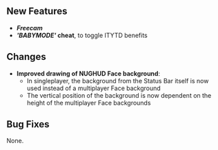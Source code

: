 ## New Features

- **_Freecam_**
- **_'BABYMODE'_ cheat**, to toggle ITYTD benefits

## Changes

- **Improved drawing of NUGHUD Face background**:
  - In singleplayer, the background from the Status Bar itself is now used
    instead of a multiplayer Face background
  - The vertical position of the background is now dependent on the height
    of the multiplayer Face backgrounds

## Bug Fixes

None.
